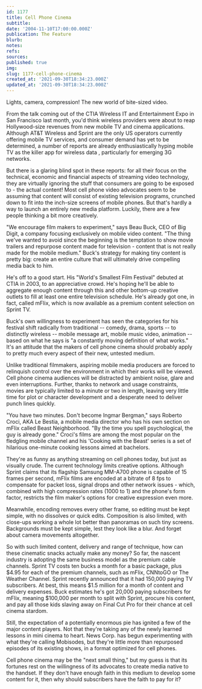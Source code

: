```yaml
---
id: 1177
title: Cell Phone Cinema
subtitle: 
date: '2004-11-10T17:00:00.000Z'
publication: The Feature
blurb: 
notes: 
refs: 
sources: 
published: true
img: 
slug: 1177-cell-phone-cinema
created_at: '2021-09-30T18:34:23.000Z'
updated_at: '2021-09-30T18:34:23.000Z'
---
```

Lights, camera, compression! The new world of bite-sized video.

From the talk coming out of the CTIA Wireless IT and Entertainment Expo in San Francisco last month, you'd think wireless providers were about to reap Hollywood-size revenues from new mobile TV and cinema applications. Although AT&T Wireless and Sprint are the only US operators currently offering mobile TV services, and consumer demand has yet to be determined, a number of reports are already enthusiastically hyping mobile TV as the killer app for wireless data , particularly for emerging 3G networks.

But there is a glaring blind spot in these reports: for all their focus on the technical, economic and financial aspects of streaming video technology, they are virtually ignoring the stuff that consumers are going to be exposed to - the actual content! Most cell phone video advocates seem to be assuming that content will consist of existing television programs, crunched down to fit into the inch-size screens of mobile phones. But that's hardly a way to launch an entirely new media platform. Luckily, there are a few people thinking a bit more creatively.

"We encourage film makers to experiment," says Beau Buck, CEO of Big Digit, a company focusing exclusively on mobile video content. "The thing we've wanted to avoid since the beginning is the temptation to show movie trailers and repurpose content made for television - content that is not really made for the mobile medium." Buck's strategy for making tiny content is pretty big: create an entire culture that will ultimately drive compelling media back to him.

He's off to a good start. His "World's Smallest Film Festival" debuted at CTIA in 2003, to an appreciative crowd. He's hoping he'll be able to aggregate enough content through this and other bottom-up creative outlets to fill at least one entire television schedule. He's already got one, in fact, called mFlix, which is now available as a premium content selection on Sprint TV.

Buck's own willingness to experiment has seen the categories for his festival shift radically from traditional -- comedy, drama, sports -- to distinctly wireless -- mobile message art, mobile music video, animation -- based on what he says is "a constantly moving definition of what works." It's an attitude that the makers of cell phone cinema should probably apply to pretty much every aspect of their new, untested medium.

Unlike traditional filmmakers, aspiring mobile media producers are forced to relinquish control over the environment in which their works will be viewed. Cell phone cinema audiences will be distracted by ambient noise, glare and even interruptions. Further, thanks to network and usage constraints, movies are typically limited to a minute or two in length, leaving very little time for plot or character development and a desperate need to deliver punch lines quickly.

"You have two minutes. Don't become Ingmar Bergman," says Roberto Croci, AKA Le Bestia, a mobile media director who has his own section on mFlix called Beast Neighborhood. "By the time you spell psychological, the guy is already gone." Croci's films are among the most popular on the fledgling mobile channel and his 'Cooking with the Beast' series is a set of hilarious one-minute cooking lessons aimed at bachelors.

They're as funny as anything streaming on cell phones today, but just as visually crude. The current technology limits creative options. Although Sprint claims that its flagship Samsung MM-A700 phone is capable of 15 frames per second, mFlix films are encoded at a bitrate of 8 fps to compensate for packet loss, signal drops and other network issues - which, combined with high compression rates (1000 to 1) and the phone's form factor, restricts the film maker's options for creative expression even more.

Meanwhile, encoding removes every other frame, so editing must be kept simple, with no dissolves or quick edits. Composition is also limited, with close-ups working a whole lot better than panoramas on such tiny screens. Backgrounds must be kept simple, lest they look like a blur. And forget about camera movements altogether.

So with such limited content, delivery and range of technique, how can these cinematic snacks actually make any money? So far, the nascent industry is adopting the same business model as the premium cable channels. Sprint TV costs ten bucks a month for a basic package, plus $4.95 for each of the premium channels, such as mFlix, CNNtoGO or The Weather Channel. Sprint recently announced that it had 150,000 paying TV subscribers. At best, this means $1.5 million for a month of content and delivery expenses. Buck estimates he's got 20,000 paying subscribers for mFlix, meaning $100,000 per month to split with Sprint, procure his content, and pay all those kids slaving away on Final Cut Pro for their chance at cell cinema stardom.

Still, the expectation of a potentially enormous pie has ignited a few of the major content players. Not that they're taking any of the newly learned lessons in mini cinema to heart. News Corp. has begun experimenting with what they're calling Mobisodes, but they're little more than repurposed episodes of its existing shows, in a format optimized for cell phones.

Cell phone cinema may be the "next small thing," but my guess is that its fortunes rest on the willingness of its advocates to create media native to the handset. If they don't have enough faith in this medium to develop some content for it, then why should subscribers have the faith to pay for it?
